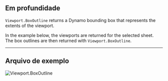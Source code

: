 ## Em profundidade
`Viewport.BoxOutline` returns a Dynamo bounding box that represents the extents of the viewport.

In the example below, the viewports are returned for the selected sheet. The box outlines are then returned with `Viewport.BoxOutline`.
___
## Arquivo de exemplo

![Viewport.BoxOutline](./Revit.Elements.Viewport.BoxOutline_img.jpg)
